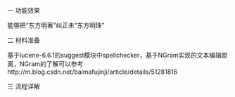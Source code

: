 
一 功能效果

能够把“东方明著”纠正未“东方明珠”

二 材料准备

基于lucene-6.6.1的suggest模块中spellchecker，基于NGram实现的文本编辑距离，NGram的了解可以参考http://m.blog.csdn.net/baimafujinji/article/details/51281816

三 流程详解
